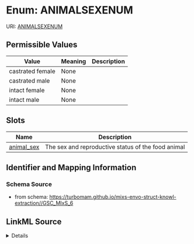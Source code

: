 # Enum: ANIMALSEXENUM



URI: [ANIMALSEXENUM](ANIMALSEXENUM)

## Permissible Values

| Value | Meaning | Description |
| --- | --- | --- |
| castrated female | None |  |
| castrated male | None |  |
| intact female | None |  |
| intact male | None |  |




## Slots

| Name | Description |
| ---  | --- |
| [animal_sex](animal_sex.md) | The sex and reproductive status of the food animal |






## Identifier and Mapping Information







### Schema Source


* from schema: https://turbomam.github.io/mixs-envo-struct-knowl-extraction//GSC_MIxS_6




## LinkML Source

<details>
```yaml
name: ANIMAL_SEX_ENUM
from_schema: https://turbomam.github.io/mixs-envo-struct-knowl-extraction//GSC_MIxS_6
rank: 1000
permissible_values:
  castrated female:
    text: castrated female
  castrated male:
    text: castrated male
  intact female:
    text: intact female
  intact male:
    text: intact male

```
</details>
